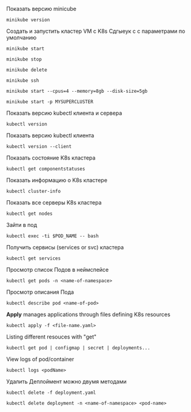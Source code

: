 Показать версию minicube
```
minikube version
```

Создать и запустить кластер VM с K8s Сдгыеук c с параметрами по умолчанию
```
minikube start
```

```
minikube stop
```

```
minikube delete
```

```
minikube ssh
```

```
minikube start --cpus=4 --memory=8gb --disk-size=5gb
```

```
minikube start -p MYSUPERCLUSTER
```

Показать версию kubectl клиента и сервера
```
kubectl version
```

Показать версию kubectl клиента
```
kubectl version --client
```

Показать состояние K8s кластера
```
kubectl get componentstatuses
```

Показать информацию о K8s кластере
```
kubectl cluster-info
```

Показать все серверы K8s кластера
```
kubectl get nodes
```

Зайти в под
```
kubectl exec -ti $POD_NAME -- bash
```

Получить сервисы (services or svc) кластера
```
kubectl get services
```

Просмотр список Подов в неймспейсе
```
kubectl get pods -n <name-of-namespace>
```

Просмотр описания Пода
```
kubectl describe pod <name-of-pod>
```

**Apply** manages applications through files defining K8s resources

```
kubectl apply -f <file-name.yaml>
```

Listing different resouces with "get"

```
kubectl get pod | configmap | secret | deployments...
```

View logs of pod/container
```
kubectl logs <podName>
```

Удалить Деплоймент можно двумя методами
```
kubectl delete -f deployment.yaml
```
```
kubectl delete deployment -n <name-of-namespace> <pod-name>
```
